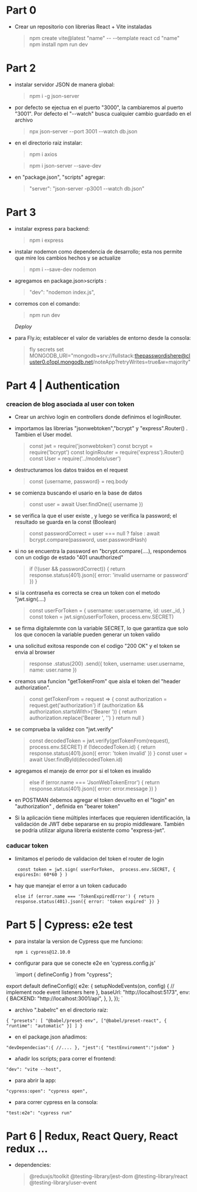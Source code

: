 # Part 0

- Crear un repositorio con librerias React + Vite instaladas
  > npm create vite@latest "name" -- --template react
  > cd "name"
  > npm install
  > npm run dev

# Part 2

- instalar servidor JSON de manera global:

  > npm i -g json-server

- por defecto se ejectua en el puerto "3000", la cambiaremos al puerto "3001". Por defecto el "--watch" busca cualquier cambio guardado en el archivo

  > npx json-server --port 3001 --watch db.json

- en el directorio raiz instalar:

  > npm i axios

  > npm i json-server --save-dev

- en "package.json", "scripts" agregar:

  > "server": "json-server -p3001 --watch db.json"

# Part 3

- instalar express para backend:

  > npm i express

- instalar nodemon como dependencia de desarrollo; esta nos permite que mire los cambios hechos y se actualize

  > npm i --save-dev nodemon

- agregamos en package.json>scripts :

  > "dev": "nodemon index.js",

- corremos con el comando:

  > npm run dev

  _Deploy_

- para Fly.io; establecer el valor de variables de entorno desde la consola:

  > fly secrets set MONGODB_URI="mongodb+srv://fullstack:thepasswordishere@cluster0.o1opl.mongodb.net/noteApp?retryWrites=true&w=majority"

# Part 4 | Authentication

### creacion de blog asociada al user con token

- Crear un archivo login en controllers donde definimos el loginRouter.

- importamos las librerias "jsonwebtoken","bcrypt" y "express".Router() . Tambien el User model.

  > const jwt = require('jsonwebtoken')
  > const bcrypt = require('bcrypt')
  > const loginRouter = require('express').Router()
  > const User = require('../models/user')

- destructuramos los datos traidos en el request

  > const {username, password} = req.body

- se comienza buscando el usario en la base de datos

  > const user = await User.findOne({ username })

- se verifica la que el user existe , y luego se verifica la password; el resultado se guarda en la const (Boolean)

  > const passwordCorrect = user === null
  > ? false
  > : await bcrypt.compare(password, user.passwordHash)

- si no se encuentra la password en "bcrypt.compare(....), respondemos con un codigo de estado "401 unauthorized"

  > if (!(user && passwordCorrect)) {
  > return response.status(401).json({
  > error: 'invalid username or password'
  > })
  > }

- si la contraseña es correcta se crea un token con el metodo "jwt.sign(....)

  > const userForToken = {
  > username: user.username,
  > id: user.\_id,
  > }
  > const token = jwt.sign(userForToken, process.env.SECRET)

- se firma digitalemnte con la variable SECRET, lo que garantiza que solo los que conocen la variable pueden generar un token valido
- una solicitud exitosa responde con el codigo "200 OK" y el token se envia al browser

  > response
  > .status(200)
  > .send({ token, username: user.username, name: user.name })

- creamos una funcion "getTokenFrom" que aisla el token del "header authorization".

  > const getTokenFrom = request => {
  > const authorization = request.get('authorization')
  > if (authorization && authorization.startsWith>('Bearer ')) {
  > return authorization.replace('Bearer ', '')
  > }
  > return null
  > }

- se comprueba la validez con "jwt.verify"

  > const decodedToken = jwt.verify(getTokenFrom(request), process.env.SECRET)
  > if (!decodedToken.id) {
  > return response.status(401).json({ error: 'token invalid' })
  > }
  > const user = await User.findById(decodedToken.id)

- agregamos el manejo de error por si el token es invalido

  > else if (error.name === 'JsonWebTokenError') {
  > return response.status(401).json({ error: error.message })
  > }

- en POSTMAN debemos agregar el token devuelto en el "login" en "authorization" , definida en "bearer token"

- Si la aplicación tiene múltiples interfaces que requieren identificación, la validación de JWT debe separarse en su propio middleware. También se podría utilizar alguna librería existente como "express-jwt".

### caducar token

- limitamos el periodo de validacion del token el router de login

  ` const token = jwt.sign(
  userForToken, 
  process.env.SECRET,
  { expiresIn: 60*60 }
)`

- hay que manejar el error a un token caducado

  `else if (error.name === 'TokenExpiredError') {
  return response.status(401).json({
    error: 'token expired'
  })
}`

# Part 5 | Cypress: e2e test

- para instalar la version de Cypress que me funciono:

  `npm i cypress@12.10.0`

- configurar para que se conecte e2e en 'cypress.config.js'

  `import { defineConfig } from "cypress";

export default defineConfig({
e2e: {
setupNodeEvents(on, config) {
// implement node event listeners here
},
baseUrl: "http://localhost:5173",
env: {
BACKEND: "http://localhost:3001/api",
},
},
});
`

- archivo ".babelrc" en el directorio raíz:

`{
  "presets": [
    "@babel/preset-env",
    ["@babel/preset-react", { "runtime": "automatic" }]
  ]
}`

- en el package.json añadimos:

`"devDependecias":{
  //....
},
"jest":{
  "testEnviroment":"jsdom"
}
`

- añadir los scripts; para correr el frontend:

`"dev": "vite --host",`

- para abrir la app:

`"cypress:open": "cypress open",`

- para correr cypress en la consola:

`"test:e2e": "cypress run"`

# Part 6 | Redux, React Query, React redux ...

- dependencies:

  > @reduxjs/toolkit
  > @testing-library/jest-dom
  > @testing-library/react
  > @testing-library/user-event
